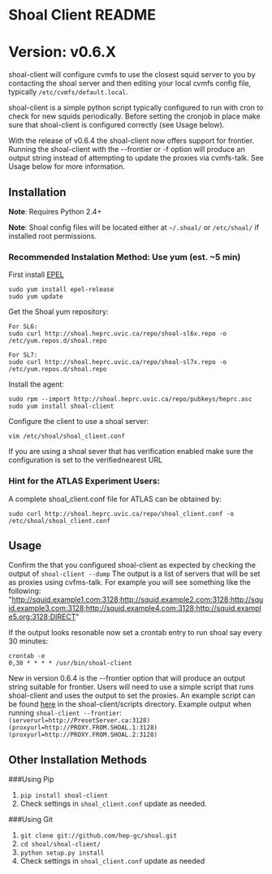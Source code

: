 # Shoal Client README
# Version: v0.6.X

shoal-client will configure cvmfs to use the closest squid server to you by contacting the shoal server
and then editing your local cvmfs config file, typically `/etc/cvmfs/default.local`.

shoal-client is a simple python script typically configured to run with cron to check for new squids 
periodically. Before setting the cronjob in place make sure that shoal-client is
configured correctly (see Usage below).

With the release of v0.6.4 the shoal-client now offers support for frontier. Running the shoal-client
with the --frontier or -f option will produce an output string instead of attempting to update the
proxies via cvmfs-talk. See Usage below for more information.


## Installation

**Note**: Requires Python 2.4+

**Note**: Shoal config files will be located either at `~/.shoal/` or `/etc/shoal/` if installed 
root permissions.

### Recommended Instalation Method: Use yum (est. ~5 min)

First install [EPEL](http://fedoraproject.org/wiki/EPEL) 

    sudo yum install epel-release
    sudo yum update

Get the Shoal yum repository:

    For SL6:
    sudo curl http://shoal.heprc.uvic.ca/repo/shoal-sl6x.repo -o /etc/yum.repos.d/shoal.repo

    For SL7:
    sudo curl http://shoal.heprc.uvic.ca/repo/shoal-sl7x.repo -o /etc/yum.repos.d/shoal.repo
   
Install the agent:

	sudo rpm --import http://shoal.heprc.uvic.ca/repo/pubkeys/heprc.asc
    sudo yum install shoal-client

Configure the client to use a shoal server:

    vim /etc/shoal/shoal_client.conf

If you are using a shoal sever that has verification enabled make sure the configuration is set to
the verifiednearest URL


### Hint for the ATLAS Experiment Users:

A complete shoal_client.conf file for ATLAS can be obtained by:

    sudo curl http://shoal.heprc.uvic.ca/repo/shoal_client.conf -o /etc/shoal/shoal_client.conf

    
## Usage

Confirm the that you configured shoal-client as expected by checking the output of `shoal-client --dump`
The output is a list of servers that will be set as proxies using cvfms-talk. For example you will see 
something like the following:
"http://squid.example1.com:3128;http://squid.example2.com:3128;http://squid.example3.com:3128;http://squid.example4.com:3128;http://squid.example5.org:3128;DIRECT"

If the output looks resonable now set a crontab entry to run shoal say every 30 minutes:

    crontab -e
    0,30 * * * * /usr/bin/shoal-client

New in version 0.6.4 is the --frontier option that will produce an output string suitable for frontier.
Users will need to use a simple script that runs shoal-client and uses the output to set the proxies.
An example script can be found [here](https://github.com/hep-gc/shoal/blob/master/shoal-client/scripts/frontier_set.sh) in the shoal-client/scripts directory.
Example output when running `shoal-client --frontier`:
`(serverurl=http://PresetServer.ca:3128)(proxyurl=http://PROXY.FROM.SHOAL.1:3128)(proxyurl=http://PROXY.FROM.SHOAL.2:3128)`

## Other Installation Methods

###Using Pip

1. `pip install shoal-client`
2. Check settings in `shoal_client.conf` update as needed.

###Using Git
1. `git clone git://github.com/hep-gc/shoal.git`
2. `cd shoal/shoal-client/`
3. `python setup.py install`
4. Check settings in `shoal_client.conf` update as needed


